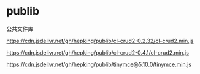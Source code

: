 # publib
公共文件库

https://cdn.jsdelivr.net/gh/hepking/publib/cl-crud2-0.2.32/cl-crud2.min.js

https://cdn.jsdelivr.net/gh/hepking/publib/cl-crud2-0.4.1/cl-crud2.min.js

https://cdn.jsdelivr.net/gh/hepking/publib/tinymce@5.10.0/tinymce.min.js
